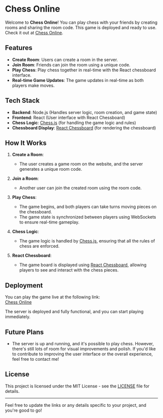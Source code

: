 # Chess Online

Welcome to **Chess Online**! You can play chess with your friends by creating rooms and sharing the room code. This game is deployed and ready to use. Check it out at [Chess Online](https://my-chess-online.onrender.com).

## Features

- **Create Room**: Users can create a room in the server.
- **Join Room**: Friends can join the room using a unique code.
- **Play Chess**: Play chess together in real-time with the React chessboard interface.
- **Real-time Game Updates**: The game updates in real-time as both players make moves.

## Tech Stack

- **Backend**: Node.js (Handles server logic, room creation, and game state)
- **Frontend**: React (User interface with React Chessboard)
- **Chess Logic**: [Chess.js](https://github.com/jhlywa/chess.js/) (for handling the game logic and rules)
- **Chessboard Display**: [React Chessboard](https://www.npmjs.com/package/react-chessboard) (for rendering the chessboard)

## How It Works

1. **Create a Room**: 
   - The user creates a game room on the website, and the server generates a unique room code.
   
2. **Join a Room**: 
   - Another user can join the created room using the room code.

3. **Play Chess**: 
   - The game begins, and both players can take turns moving pieces on the chessboard.
   - The game state is synchronized between players using WebSockets to ensure real-time gameplay.

4. **Chess Logic**: 
   - The game logic is handled by [Chess.js](https://github.com/jhlywa/chess.js/), ensuring that all the rules of chess are enforced.

5. **React Chessboard**: 
   - The game board is displayed using [React Chessboard](https://www.npmjs.com/package/react-chessboard), allowing players to see and interact with the chess pieces.

## Deployment

You can play the game live at the following link:  
[Chess Online](https://my-chess-online.onrender.com)

The server is deployed and fully functional, and you can start playing immediately.

## Future Plans

- The server is up and running, and it's possible to play chess. However, there's still lots of room for visual improvements and polish. If you'd like to contribute to improving the user interface or the overall experience, feel free to contact me!

## License

This project is licensed under the MIT License - see the [LICENSE](LICENSE) file for details.

---

Feel free to update the links or any details specific to your project, and you're good to go!
